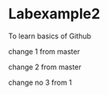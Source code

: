 # Labexample2
To learn basics of Github 

change 1 from master

change 2 from master

change no 3 from 1
